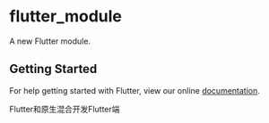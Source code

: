 # flutter_module

A new Flutter module.

## Getting Started

For help getting started with Flutter, view our online
[documentation](https://flutter.dev/).

Flutter和原生混合开发Flutter端

